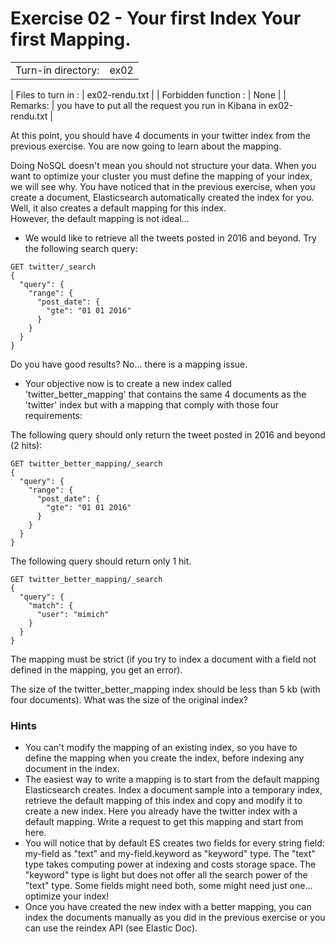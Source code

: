 # Exercise 02 - Your first Index Your first Mapping.

|                         |                    |
| -----------------------:| ------------------ |
|   Turn-in directory:    |  ex02              |

|   Files to turn in :    |  ex02-rendu.txt    |
|   Forbidden function :  |  None              |
|   Remarks:              |  you have to put all the request you run in Kibana in ex02-rendu.txt |


At this point, you should have 4 documents in your twitter index from the previous exercise. You are now going to learn about the mapping.

Doing NoSQL doesn't mean you should not structure your data. When you want to optimize your cluster you must define the mapping of your index, we will see why. You have noticed that in the previous exercise, when you create a document, Elasticsearch automatically created the index for you. Well, it also creates a default mapping for this index.  
However, the default mapping is not ideal...

- We would like to retrieve all the tweets posted in 2016 and beyond. Try the following search query:
```
GET twitter/_search
{
  "query": {
    "range": {
      "post_date": {
        "gte": "01 01 2016"
      }
    }
  }
}
```
Do you have good results? No... there is a mapping issue.

- Your objective now is to create a new index called 'twitter_better_mapping' that contains the same 4 documents as the 'twitter' index but with a mapping that comply with those four requirements:  

The following query should only return the tweet posted in 2016 and beyond (2 hits):

```
GET twitter_better_mapping/_search
{
  "query": {
    "range": {
      "post_date": {
        "gte": "01 01 2016"
      }
    }
  }
}
```

The following query should return only 1 hit.

```
GET twitter_better_mapping/_search
{
  "query": {
    "match": {
      "user": "mimich"
    }
  }
}
```

The mapping must be strict (if you try to index a document with a field not defined in the mapping, you get an error).

The size of the twitter_better_mapping index should be less than 5 kb (with four documents). What was the size of the original index?

### Hints

- You can't modify the mapping of an existing index, so you have to define the mapping when you create the index, before indexing any document in the index.  
- The easiest way to write a mapping is to start from the default mapping Elasticsearch creates. Index a document sample into a temporary index, retrieve the default mapping of this index and copy and modify it to create a new index. Here you already have the twitter index with a default mapping. Write a request to get this mapping and start from here.  
- You will notice that by default ES creates two fields for every string field: my-field as "text" and my-field.keyword as "keyword" type. The "text" type takes computing power at indexing and costs storage space. The "keyword" type is light but does not offer all the search power of the "text" type. Some fields might need both, some might need just one... optimize your index!  
- Once you have created the new index with a better mapping, you can index the documents manually as you did in the previous exercise or you can use the reindex API (see Elastic Doc).
